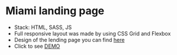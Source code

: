 # Miami landing page
- Stack: HTML, SASS, JS 
- Full responsive layout was made by using CSS Grid and Flexbox
- Design of the lending page you can find [here](https://www.figma.com/file/nHz8bflIwJaWP3P99vKTH5/miami_home_new?node-id=16033%3A3)
- Click to see [DEMO](https://couldsweet.github.io/layout_miami/)

